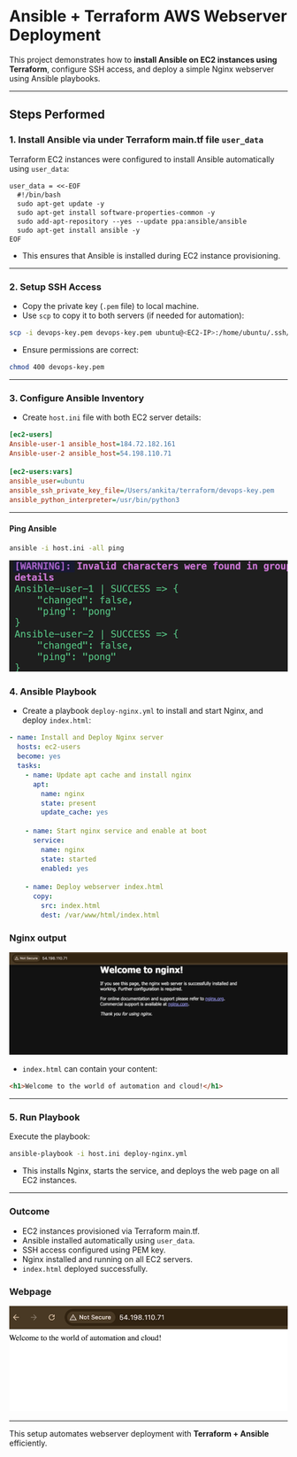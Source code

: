 # Ansible + Terraform AWS Webserver Deployment

This project demonstrates how to **install Ansible on EC2 instances using Terraform**, configure SSH access, and deploy a simple Nginx webserver using Ansible playbooks.

---

## Steps Performed

### 1. Install Ansible via  under Terraform main.tf file  `user_data`

Terraform EC2 instances were configured to install Ansible automatically using `user_data`:

```hcl
user_data = <<-EOF
  #!/bin/bash
  sudo apt-get update -y
  sudo apt-get install software-properties-common -y
  sudo add-apt-repository --yes --update ppa:ansible/ansible
  sudo apt-get install ansible -y
EOF
```

- This ensures that Ansible is installed during EC2 instance provisioning.

---

### 2. Setup SSH Access

- Copy the private key (`.pem` file) to local machine.
- Use `scp` to copy it to both servers (if needed for automation):

```bash
scp -i devops-key.pem devops-key.pem ubuntu@<EC2-IP>:/home/ubuntu/.ssh/
```

- Ensure permissions are correct:

```bash
chmod 400 devops-key.pem
```

---

### 3. Configure Ansible Inventory

- Create `host.ini` file with both EC2 server details:

```ini
[ec2-users]
Ansible-user-1 ansible_host=184.72.182.161
Ansible-user-2 ansible_host=54.198.110.71

[ec2-users:vars]
ansible_user=ubuntu
ansible_ssh_private_key_file=/Users/ankita/terraform/devops-key.pem
ansible_python_interpreter=/usr/bin/python3
```

---
#### Ping Ansible 
```bash
ansible -i host.ini -all ping 
```
![ping Ansible](Images/Ping-Ansible.png)


### 4. Ansible Playbook

- Create a playbook `deploy-nginx.yml` to install and start Nginx, and deploy `index.html`:

```yaml
- name: Install and Deploy Nginx server
  hosts: ec2-users
  become: yes
  tasks:
    - name: Update apt cache and install nginx
      apt:
        name: nginx
        state: present
        update_cache: yes

    - name: Start nginx service and enable at boot
      service:
        name: nginx
        state: started
        enabled: yes

    - name: Deploy webserver index.html
      copy:
        src: index.html
        dest: /var/www/html/index.html
```
### Nginx output
![ping Ansible](Images/Install-nginx-proof.png)

- `index.html` can contain your content:

```html
<h1>Welcome to the world of automation and cloud!</h1>
```
---

### 5. Run Playbook

Execute the playbook:

```bash
ansible-playbook -i host.ini deploy-nginx.yml
```

- This installs Nginx, starts the service, and deploys the web page on all EC2 instances.

---

### Outcome

- EC2 instances provisioned via Terraform main.tf.
- Ansible installed automatically using `user_data`.
- SSH access configured using PEM key.
- Nginx installed and running on all EC2 servers.
- `index.html` deployed successfully.
### Webpage 
![ping Ansible](Images/Deploy-nginx-webserver.png)

---

This setup automates webserver deployment with **Terraform + Ansible** efficiently.
